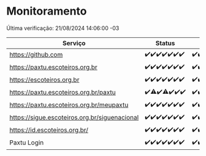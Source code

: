 # Monitoramento

Última verificação: 21/08/2024 14:06:00 -03

|Serviço|Status|Últimas 24h|
|---|---|---|
|https://github.com|<span title="2024-08-14: OK=23">✔️</span><span title="2024-08-15: OK=24">✔️</span><span title="2024-08-16: OK=24">✔️</span><span title="2024-08-17: OK=24">✔️</span><span title="2024-08-18: OK=23">✔️</span><span title="2024-08-19: OK=23">✔️</span><span title="2024-08-20: OK=17">✔️</span>|<span title="20/08/2024 14:06:00 -03 : 200">✔️</span><span title="20/08/2024 15:10:00 -03 : 200">✔️</span><span title="20/08/2024 16:04:00 -03 : 200">✔️</span><span title="20/08/2024 17:09:00 -03 : 200">✔️</span><span title="20/08/2024 18:07:00 -03 : 200">✔️</span><span title="20/08/2024 19:06:00 -03 : 200">✔️</span><span title="20/08/2024 20:08:00 -03 : 200">✔️</span><span title="20/08/2024 21:35:00 -03 : 200">✔️</span><span title="20/08/2024 22:58:00 -03 : 200">✔️</span><span title="20/08/2024 23:33:00 -03 : 200">✔️</span><span title="21/08/2024 00:08:00 -03 : 200">✔️</span><span title="21/08/2024 01:10:00 -03 : 200">✔️</span><span title="21/08/2024 02:07:00 -03 : 200">✔️</span><span title="21/08/2024 03:10:00 -03 : 200">✔️</span><span title="21/08/2024 04:07:00 -03 : 200">✔️</span><span title="21/08/2024 05:10:00 -03 : 200">✔️</span><span title="21/08/2024 06:08:00 -03 : 200">✔️</span><span title="21/08/2024 07:08:00 -03 : 200">✔️</span><span title="21/08/2024 08:06:00 -03 : 200">✔️</span><span title="21/08/2024 09:12:00 -03 : 200">✔️</span><span title="21/08/2024 10:11:00 -03 : 200">✔️</span><span title="21/08/2024 11:08:00 -03 : 200">✔️</span><span title="21/08/2024 12:07:00 -03 : 200">✔️</span><span title="21/08/2024 13:10:00 -03 : 200">✔️</span><span title="21/08/2024 14:06:00 -03 : 200">✔️</span>|
|https://paxtu.escoteiros.org.br|<span title="2024-08-14: OK=23">✔️</span><span title="2024-08-15: OK=24">✔️</span><span title="2024-08-16: OK=24">✔️</span><span title="2024-08-17: OK=24">✔️</span><span title="2024-08-18: OK=23">✔️</span><span title="2024-08-19: OK=23">✔️</span><span title="2024-08-20: OK=17">✔️</span>|<span title="20/08/2024 14:06:00 -03 : 200">✔️</span><span title="20/08/2024 15:10:00 -03 : 200">✔️</span><span title="20/08/2024 16:04:00 -03 : 200">✔️</span><span title="20/08/2024 17:09:00 -03 : 0">❌</span><span title="20/08/2024 18:07:00 -03 : 200">✔️</span><span title="20/08/2024 19:06:00 -03 : 200">✔️</span><span title="20/08/2024 20:08:00 -03 : 200">✔️</span><span title="20/08/2024 21:35:00 -03 : 200">✔️</span><span title="20/08/2024 22:58:00 -03 : 200">✔️</span><span title="20/08/2024 23:33:00 -03 : 200">✔️</span><span title="21/08/2024 00:08:00 -03 : 200">✔️</span><span title="21/08/2024 01:10:00 -03 : 200">✔️</span><span title="21/08/2024 02:07:00 -03 : 200">✔️</span><span title="21/08/2024 03:10:00 -03 : 200">✔️</span><span title="21/08/2024 04:07:00 -03 : 200">✔️</span><span title="21/08/2024 05:10:00 -03 : 200">✔️</span><span title="21/08/2024 06:08:00 -03 : 200">✔️</span><span title="21/08/2024 07:08:00 -03 : 200">✔️</span><span title="21/08/2024 08:06:00 -03 : 200">✔️</span><span title="21/08/2024 09:12:00 -03 : 200">✔️</span><span title="21/08/2024 10:11:00 -03 : 200">✔️</span><span title="21/08/2024 11:08:00 -03 : 200">✔️</span><span title="21/08/2024 12:07:00 -03 : 200">✔️</span><span title="21/08/2024 13:10:00 -03 : 200">✔️</span><span title="21/08/2024 14:06:00 -03 : 200">✔️</span>|
|https://escoteiros.org.br|<span title="2024-08-14: OK=23">✔️</span><span title="2024-08-15: OK=24">✔️</span><span title="2024-08-16: OK=24">✔️</span><span title="2024-08-17: OK=24">✔️</span><span title="2024-08-18: OK=23">✔️</span><span title="2024-08-19: OK=23">✔️</span><span title="2024-08-20: OK=17">✔️</span>|<span title="20/08/2024 14:06:00 -03 : 200">✔️</span><span title="20/08/2024 15:10:00 -03 : 200">✔️</span><span title="20/08/2024 16:04:00 -03 : 200">✔️</span><span title="20/08/2024 17:09:00 -03 : 0">❌</span><span title="20/08/2024 18:07:00 -03 : 200">✔️</span><span title="20/08/2024 19:06:00 -03 : 200">✔️</span><span title="20/08/2024 20:08:00 -03 : 200">✔️</span><span title="20/08/2024 21:35:00 -03 : 200">✔️</span><span title="20/08/2024 22:58:00 -03 : 200">✔️</span><span title="20/08/2024 23:33:00 -03 : 200">✔️</span><span title="21/08/2024 00:08:00 -03 : 200">✔️</span><span title="21/08/2024 01:10:00 -03 : 200">✔️</span><span title="21/08/2024 02:07:00 -03 : 200">✔️</span><span title="21/08/2024 03:10:00 -03 : 200">✔️</span><span title="21/08/2024 04:07:00 -03 : 200">✔️</span><span title="21/08/2024 05:10:00 -03 : 200">✔️</span><span title="21/08/2024 06:08:00 -03 : 200">✔️</span><span title="21/08/2024 07:08:00 -03 : 200">✔️</span><span title="21/08/2024 08:06:00 -03 : 200">✔️</span><span title="21/08/2024 09:12:00 -03 : 200">✔️</span><span title="21/08/2024 10:11:00 -03 : 200">✔️</span><span title="21/08/2024 11:08:00 -03 : 200">✔️</span><span title="21/08/2024 12:07:00 -03 : 200">✔️</span><span title="21/08/2024 13:10:00 -03 : 200">✔️</span><span title="21/08/2024 14:06:00 -03 : 200">✔️</span>|
|https://paxtu.escoteiros.org.br/paxtu|<span title="2024-08-14: OK=23">✔️</span><span title="2024-08-15: OK=23, Falhas=1">⚠️</span><span title="2024-08-16: OK=24">✔️</span><span title="2024-08-17: OK=23, Falhas=1">⚠️</span><span title="2024-08-18: OK=23">✔️</span><span title="2024-08-19: OK=23">✔️</span><span title="2024-08-20: OK=17">✔️</span>|<span title="20/08/2024 14:06:00 -03 : 200">✔️</span><span title="20/08/2024 15:10:00 -03 : 200">✔️</span><span title="20/08/2024 16:04:00 -03 : 200">✔️</span><span title="20/08/2024 17:09:00 -03 : 0">❌</span><span title="20/08/2024 18:07:00 -03 : 200">✔️</span><span title="20/08/2024 19:06:00 -03 : 200">✔️</span><span title="20/08/2024 20:08:00 -03 : 200">✔️</span><span title="20/08/2024 21:35:00 -03 : 200">✔️</span><span title="20/08/2024 22:58:00 -03 : 200">✔️</span><span title="20/08/2024 23:33:00 -03 : 200">✔️</span><span title="21/08/2024 00:08:00 -03 : 200">✔️</span><span title="21/08/2024 01:10:00 -03 : 200">✔️</span><span title="21/08/2024 02:07:00 -03 : 200">✔️</span><span title="21/08/2024 03:10:00 -03 : 200">✔️</span><span title="21/08/2024 04:07:00 -03 : 200">✔️</span><span title="21/08/2024 05:10:00 -03 : 200">✔️</span><span title="21/08/2024 06:08:00 -03 : 200">✔️</span><span title="21/08/2024 07:08:00 -03 : 200">✔️</span><span title="21/08/2024 08:06:00 -03 : 200">✔️</span><span title="21/08/2024 09:12:00 -03 : 200">✔️</span><span title="21/08/2024 10:11:00 -03 : 200">✔️</span><span title="21/08/2024 11:08:00 -03 : 200">✔️</span><span title="21/08/2024 12:07:00 -03 : 200">✔️</span><span title="21/08/2024 13:10:00 -03 : 200">✔️</span><span title="21/08/2024 14:06:00 -03 : 200">✔️</span>|
|https://paxtu.escoteiros.org.br/meupaxtu|<span title="2024-08-14: OK=23">✔️</span><span title="2024-08-15: OK=24">✔️</span><span title="2024-08-16: OK=24">✔️</span><span title="2024-08-17: OK=24">✔️</span><span title="2024-08-18: OK=23">✔️</span><span title="2024-08-19: OK=23">✔️</span><span title="2024-08-20: OK=17">✔️</span>|<span title="20/08/2024 14:06:00 -03 : 200">✔️</span><span title="20/08/2024 15:10:00 -03 : 200">✔️</span><span title="20/08/2024 16:04:00 -03 : 200">✔️</span><span title="20/08/2024 17:09:00 -03 : 0">❌</span><span title="20/08/2024 18:07:00 -03 : 200">✔️</span><span title="20/08/2024 19:06:00 -03 : 200">✔️</span><span title="20/08/2024 20:08:00 -03 : 200">✔️</span><span title="20/08/2024 21:35:00 -03 : 200">✔️</span><span title="20/08/2024 22:58:00 -03 : 200">✔️</span><span title="20/08/2024 23:33:00 -03 : 200">✔️</span><span title="21/08/2024 00:08:00 -03 : 200">✔️</span><span title="21/08/2024 01:10:00 -03 : 200">✔️</span><span title="21/08/2024 02:07:00 -03 : 200">✔️</span><span title="21/08/2024 03:10:00 -03 : 200">✔️</span><span title="21/08/2024 04:07:00 -03 : 200">✔️</span><span title="21/08/2024 05:10:00 -03 : 200">✔️</span><span title="21/08/2024 06:08:00 -03 : 200">✔️</span><span title="21/08/2024 07:08:00 -03 : 200">✔️</span><span title="21/08/2024 08:06:00 -03 : 200">✔️</span><span title="21/08/2024 09:12:00 -03 : 200">✔️</span><span title="21/08/2024 10:11:00 -03 : 200">✔️</span><span title="21/08/2024 11:08:00 -03 : 200">✔️</span><span title="21/08/2024 12:07:00 -03 : 200">✔️</span><span title="21/08/2024 13:10:00 -03 : 200">✔️</span><span title="21/08/2024 14:06:00 -03 : 200">✔️</span>|
|https://sigue.escoteiros.org.br/siguenacional|<span title="2024-08-14: OK=23">✔️</span><span title="2024-08-15: OK=24">✔️</span><span title="2024-08-16: OK=24">✔️</span><span title="2024-08-17: OK=24">✔️</span><span title="2024-08-18: OK=23">✔️</span><span title="2024-08-19: OK=23">✔️</span><span title="2024-08-20: OK=17">✔️</span>|<span title="20/08/2024 14:06:00 -03 : 200">✔️</span><span title="20/08/2024 15:10:00 -03 : 200">✔️</span><span title="20/08/2024 16:04:00 -03 : 200">✔️</span><span title="20/08/2024 17:09:00 -03 : 0">❌</span><span title="20/08/2024 18:07:00 -03 : 200">✔️</span><span title="20/08/2024 19:06:00 -03 : 200">✔️</span><span title="20/08/2024 20:08:00 -03 : 200">✔️</span><span title="20/08/2024 21:35:00 -03 : 200">✔️</span><span title="20/08/2024 22:58:00 -03 : 200">✔️</span><span title="20/08/2024 23:33:00 -03 : 200">✔️</span><span title="21/08/2024 00:08:00 -03 : 200">✔️</span><span title="21/08/2024 01:10:00 -03 : 200">✔️</span><span title="21/08/2024 02:07:00 -03 : 200">✔️</span><span title="21/08/2024 03:10:00 -03 : 200">✔️</span><span title="21/08/2024 04:07:00 -03 : 200">✔️</span><span title="21/08/2024 05:10:00 -03 : 200">✔️</span><span title="21/08/2024 06:08:00 -03 : 200">✔️</span><span title="21/08/2024 07:08:00 -03 : 200">✔️</span><span title="21/08/2024 08:06:00 -03 : 200">✔️</span><span title="21/08/2024 09:13:00 -03 : 200">✔️</span><span title="21/08/2024 10:11:00 -03 : 200">✔️</span><span title="21/08/2024 11:08:00 -03 : 200">✔️</span><span title="21/08/2024 12:07:00 -03 : 200">✔️</span><span title="21/08/2024 13:10:00 -03 : 200">✔️</span><span title="21/08/2024 14:06:00 -03 : 200">✔️</span>|
|https://id.escoteiros.org.br/|<span title="2024-08-14: OK=23">✔️</span><span title="2024-08-15: OK=24">✔️</span><span title="2024-08-16: OK=24">✔️</span><span title="2024-08-17: OK=24">✔️</span><span title="2024-08-18: OK=23">✔️</span><span title="2024-08-19: OK=23">✔️</span><span title="2024-08-20: OK=17">✔️</span>|<span title="20/08/2024 14:06:00 -03 : 200">✔️</span><span title="20/08/2024 15:10:00 -03 : 200">✔️</span><span title="20/08/2024 16:04:00 -03 : 200">✔️</span><span title="20/08/2024 17:09:00 -03 : 200">✔️</span><span title="20/08/2024 18:07:00 -03 : 200">✔️</span><span title="20/08/2024 19:06:00 -03 : 200">✔️</span><span title="20/08/2024 20:08:00 -03 : 200">✔️</span><span title="20/08/2024 21:35:00 -03 : 200">✔️</span><span title="20/08/2024 22:58:00 -03 : 200">✔️</span><span title="20/08/2024 23:33:00 -03 : 200">✔️</span><span title="21/08/2024 00:08:00 -03 : 200">✔️</span><span title="21/08/2024 01:10:00 -03 : 200">✔️</span><span title="21/08/2024 02:07:00 -03 : 200">✔️</span><span title="21/08/2024 03:10:00 -03 : 200">✔️</span><span title="21/08/2024 04:07:00 -03 : 200">✔️</span><span title="21/08/2024 05:10:00 -03 : 200">✔️</span><span title="21/08/2024 06:08:00 -03 : 200">✔️</span><span title="21/08/2024 07:08:00 -03 : 200">✔️</span><span title="21/08/2024 08:06:00 -03 : 200">✔️</span><span title="21/08/2024 09:13:00 -03 : 200">✔️</span><span title="21/08/2024 10:11:00 -03 : 200">✔️</span><span title="21/08/2024 11:08:00 -03 : 200">✔️</span><span title="21/08/2024 12:07:00 -03 : 200">✔️</span><span title="21/08/2024 13:10:00 -03 : 200">✔️</span><span title="21/08/2024 14:06:00 -03 : 200">✔️</span>|
|Paxtu Login|<span title="2024-08-14: OK=23">✔️</span><span title="2024-08-15: OK=24">✔️</span><span title="2024-08-16: OK=24">✔️</span><span title="2024-08-17: OK=24">✔️</span><span title="2024-08-18: OK=23">✔️</span><span title="2024-08-19: OK=23">✔️</span><span title="2024-08-20: OK=17">✔️</span>|<span title="20/08/2024 14:06:00 -03 : 200">✔️</span><span title="20/08/2024 15:10:00 -03 : 200">✔️</span><span title="20/08/2024 16:04:00 -03 : 200">✔️</span><span title="20/08/2024 17:09:00 -03 : 504">❌</span><span title="20/08/2024 18:07:00 -03 : 200">✔️</span><span title="20/08/2024 19:06:00 -03 : 200">✔️</span><span title="20/08/2024 20:08:00 -03 : 200">✔️</span><span title="20/08/2024 21:35:00 -03 : 200">✔️</span><span title="20/08/2024 22:58:00 -03 : 200">✔️</span><span title="20/08/2024 23:33:00 -03 : 200">✔️</span><span title="21/08/2024 00:08:00 -03 : 200">✔️</span><span title="21/08/2024 01:10:00 -03 : 200">✔️</span><span title="21/08/2024 02:07:00 -03 : 200">✔️</span><span title="21/08/2024 03:10:00 -03 : 200">✔️</span><span title="21/08/2024 04:07:00 -03 : 200">✔️</span><span title="21/08/2024 05:10:00 -03 : 200">✔️</span><span title="21/08/2024 06:08:00 -03 : 200">✔️</span><span title="21/08/2024 07:08:00 -03 : 200">✔️</span><span title="21/08/2024 08:06:00 -03 : 200">✔️</span><span title="21/08/2024 09:13:00 -03 : 200">✔️</span><span title="21/08/2024 10:11:00 -03 : 200">✔️</span><span title="21/08/2024 11:08:00 -03 : 200">✔️</span><span title="21/08/2024 12:07:00 -03 : 200">✔️</span><span title="21/08/2024 13:10:00 -03 : 200">✔️</span><span title="21/08/2024 14:06:00 -03 : 200">✔️</span>|
